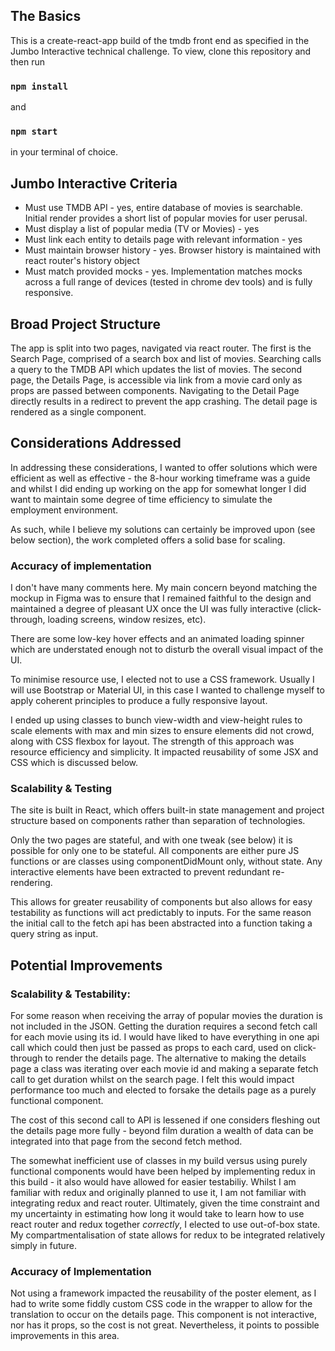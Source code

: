 ## The Basics

This is a create-react-app build of the tmdb front end as specified in the Jumbo Interactive technical challenge. To view, clone this repository and then run

### `npm install`

and

### `npm start`

in your terminal of choice.

## Jumbo Interactive Criteria

* Must use TMDB API - yes, entire database of movies is searchable. Initial render provides a short list of popular movies for user perusal.
* Must display a list of popular media (TV or Movies) - yes
* Must link each entity to details page with relevant information - yes
* Must maintain browser history - yes. Browser history is maintained with react router's history object
* Must match provided mocks - yes. Implementation matches mocks across a full range of devices (tested in chrome dev tools) and is fully responsive.

## Broad Project Structure

The app is split into two pages, navigated via react router. The first is the Search Page, comprised of a search box and list of movies. Searching calls a query to the TMDB API which updates the list of movies. The second page, the Details Page, is accessible via link from a movie card only as props are passed between components. Navigating to the Detail Page directly results in a redirect to prevent the app crashing. The detail page is rendered as a single component.

## Considerations Addressed

In addressing these considerations, I wanted to offer solutions which were efficient as well as effective - the 8-hour working timeframe was a guide and whilst I did ending up working on the app for somewhat longer I did want to maintain some degree of time efficiency to simulate the employment environment.

As such, while I believe my solutions can certainly be improved upon (see below section), the work completed offers a solid base for scaling.

### Accuracy of implementation 

I don't have many comments here. My main concern beyond matching the mockup in Figma was to ensure that I remained faithful to the design and maintained a degree of pleasant UX once the UI was fully interactive (click-through, loading screens, window resizes, etc). 

There are some low-key hover effects and an animated loading spinner which are understated enough not to disturb the overall visual impact of the UI.

To minimise resource use, I elected not to use a CSS framework. Usually I will use Bootstrap or Material UI, in this case I wanted to challenge myself to apply coherent principles to produce a fully responsive layout. 

I ended up using classes to bunch view-width and view-height rules to scale elements with max and min sizes to ensure elements did not crowd, along with CSS flexbox for layout. The strength of this approach was resource efficiency and simplicity. It impacted reusability of some JSX and CSS which is discussed below.

### Scalability & Testing

The site is built in React, which offers built-in state management and project structure based on components rather than separation of technologies. 

Only the two pages are stateful, and with one tweak (see below) it is possible for only one to be stateful. All components are either pure JS functions or are classes using componentDidMount only, without state. Any interactive elements have been extracted to prevent redundant re-rendering. 

This allows for greater reusability of components but also allows for easy testability as functions will act predictably to inputs. For the same reason the initial call to the fetch api has been abstracted into a function taking a query string as input.

## Potential Improvements

### Scalability & Testability: 

For some reason when receiving the array of popular movies the duration is not included in the JSON. Getting the duration requires a second fetch call for each movie using its id. I would have liked to have everything in one api call which could then just be passed as props to each card, used on click-through to render the details page. The alternative to making the details page a class was iterating over each movie id and making a separate fetch call to get duration whilst on the search page. I felt this would impact performance too much and elected to forsake the details page as a purely functional component.

The cost of this second call to API is lessened if one considers fleshing out the details page more fully - beyond film duration a wealth of data can be integrated into that page from the second fetch method.

The somewhat inefficient use of classes in my build versus using purely functional components would have been helped by implementing redux in this build - it also would have allowed for easier testabiliy. Whilst I am familiar with redux and originally planned to use it, I am not familiar with integrating redux and react router. Ultimately, given the time constraint and my uncertainty in estimating how long it would take to learn how to use react router and redux together *correctly*, I elected to use out-of-box state. My compartmentalisation of state allows for redux to be integrated relatively simply in future.

### Accuracy of Implementation

Not using a framework impacted the reusability of the poster element, as I had to write some fiddly custom CSS code in the wrapper to allow for the translation to occur on the details page. This component is not interactive, nor has it props, so the cost is not great. Nevertheless, it points to possible improvements in this area.